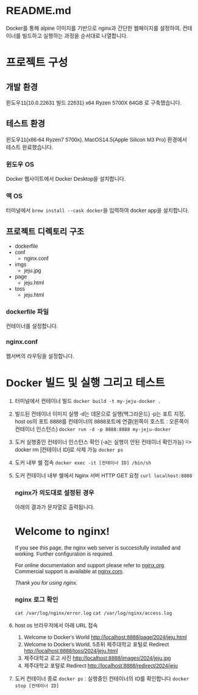 # README.md

Docker를 통해 alpine 이미지를 기반으로 nginx과 간단한 웹페이지를 설정하여, 컨테이너를 빌드하고 실행하는 과정을 순서대로 나열합니다.

# 프로젝트 구성

## 개발 환경

윈도우11(10.0.22631 빌드 22631) x64
Ryzen 5700X
64GB
로 구축했습니다.

## 테스트 환경

윈도우11(x86-64 Ryzen7 5700x), MacOS14.5(Apple Silicon M3 Pro) 환경에서 테스트 완료했습니다.

### 윈도우 OS

Docker 웹사이트에서 Docker Desktop을 설치합니다.

### 맥 OS

터미널에서 `brew install --cask docker`을 입력하여 docker app을 설치합니다.

## 프로젝트 디렉토리 구조

- dockerfile
- conf
  - nginx.conf
- imgs
  - jeju.jpg
- page
  - jeju.html
- toss
  - jeju.html

### dockerfile 파일

컨테이너를 설정합니다.

### nginx.conf

웹서버의 라우팅을 설정합니다.

# Docker 빌드 및 실행 그리고 테스트

1. 터미널에서 컨테이너 빌드
   `docker build -t my-jeju-docker .`

2. 빌드된 컨테이너 이미지 실행
   -d는 데몬으로 실행(백그라운드)
   -p는 포트 지정, host os의 포트 8888를 컨테이너의 8888포트에 연결(왼쪽이 호스트 : 오른쪽이 컨테이너 인스턴스)
   `docker run -d -p 8888:8888 my-jeju-docker`

3. 도커 실행중인 컨테이너 인스턴스 확인 (-a는 실행이 안된 컨테이너 확인가능) => docker rm [컨테이너 ID]로 삭제 가능
   `docker ps`

4. 도커 내부 쉘 접속
   `docker exec -it [컨테이너 ID] /bin/sh`

5. 도커 컨테이너 내부 쉘에서 Nginx 서버 HTTP GET 요청
   `curl localhost:8888`

   ### nginx가 의도대로 설정된 경우

   아래의 결과가 문자열로 출력됩니다.
   <!DOCTYPE html>
   <html>
   <head>
   <title>Welcome to nginx!</title>
   <style>
   html { color-scheme: light dark; }
   body { width: 35em; margin: 0 auto;
   font-family: Tahoma, Verdana, Arial, sans-serif; }
   </style>
   </head>
   <body>
   <h1>Welcome to nginx!</h1>
   <p>If you see this page, the nginx web server is successfully installed and
   working. Further configuration is required.</p>

    <p>For online documentation and support please refer to
    <a href="http://nginx.org/">nginx.org</a>.<br/>
    Commercial support is available at
    <a href="http://nginx.com/">nginx.com</a>.</p>

    <p><em>Thank you for using nginx.</em></p>
    </body>
    </html>

   ### nginx 로그 확인

   `cat /var/log/nginx/error.log`
   `cat /var/log/nginx/access.log`

6. host os 브라우저에서 아래 URL 접속

   1. Welcome to Docker's World
      <http://localhost:8888/page/2024/jeju.html>
   2. Welcome to Docker's World, 5초뒤 제주대학교 포털로 Redirect
      <http://localhost:8888/toss/2024/jeju.html>
   3. 제주대학교 로고 사진
      <http://localhost:8888/images/2024/jeju.jpg>
   4. 제주대학교 포털로 Redirect
      <http://localhost:8888/redirect/2024/jeju>

7. 도커 컨테이너 종료
   `docker ps` : 실행중인 컨테이너의 ID를 확인합니다
   `docker stop [컨테이너 ID]`
